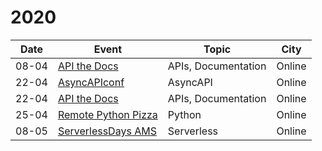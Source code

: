 # 2020

| Date  |  Event  | Topic | City  |
|---|---|---|---|
| 08-04 | [API the Docs](https://apithedocs.org/virtual)  | APIs, Documentation| Online  |
| 22-04 | [AsyncAPIconf](https://www.asyncapiconf.com/)  | AsyncAPI  | Online  |
| 22-04 | [API the Docs](https://apithedocs.org/virtual)  | APIs, Documentation| Online  |
| 25-04 | [Remote Python Pizza](https://remote.python.pizza/)  | Python | Online  |
| 08-05 | [ServerlessDays AMS](https://serverlessdays.nl/)  | Serverless | Online  |
